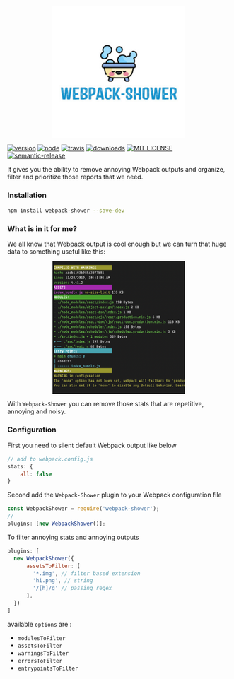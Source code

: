 <p align="center">
  <img align="center" width="300" height="300" src="/assets/webpack-shower.jpeg" />
</p>

[![version][version]][version-url]
[![node][node]][node-url]
[![travis][travis]][travis-url]
[![downloads][downloads]][downloads-url]
[![MIT LICENSE][mit]][mit-url]
[![semantic-release][semantic-release]][semantic-release-url]

It gives you the ability to remove annoying Webpack outputs and organize, filter and prioritize those reports that we need.

### Installation

```bash
npm install webpack-shower --save-dev
```

### What is in it for me?

We all know that Webpack output is cool enough but we can turn that huge data to something useful like this:

<p align="center">
  <img
    align="center"
    width="300"
    height="300"
    src="/assets/terminal.png"
  />
</p>

With `Webpack-Shower` you can remove those stats that are repetitive, annoying and noisy.

### Configuration

First you need to silent default Webpack output like below

```javascript
// add to webpack.config.js
stats: {
    all: false
}
```

Second add the `Webpack-Shower` plugin to your Webpack configuration file

```javascript
const WebpackShower = require('webpack-shower');
//
plugins: [new WebpackShower()];

```

To filter annoying stats and annoying outputs

```javascript
plugins: [
  new WebpackShower({
      assetsToFilter: [
        '*.img', // filter based extension
        'hi.png', // string
        '/[h]/g' // passing regex
      ],
  })
]
```
available `options` are :

- `modulesToFilter`
- `assetsToFilter`
- `warningsToFilter`
- `errorsToFilter`
- `entrypointsToFilter`


[node]: https://img.shields.io/node/v/css-loader.svg
[node-url]: https://nodejs.org
[travis]: https://travis-ci.org/mohsenshafiei/webpack-shower.svg?branch=master
[travis-url]: https://travis-ci.org/mohsenshafiei/webpack-shower.svg?branch=master
[version]: https://img.shields.io/npm/v/webpack-shower.svg?style=flat-square
[version-url]: http://npm.im/webpack-shower
[downloads]: https://img.shields.io/npm/dm/webpack-shower.svg?style=flat-square
[downloads-url]: http://npm-stat.com/charts.html?package=webpack-shower&from=2015-08-01
[mit]: https://img.shields.io/npm/l/webpack-shower.svg?style=flat-square
[mit-url]: http://opensource.org/licenses/MIT
[semantic-release]: https://img.shields.io/badge/%20%20%F0%9F%93%A6%F0%9F%9A%80-semantic--release-e10079.svg?style=flat-square
[semantic-release-url]: https://github.com/semantic-release/semantic-release
